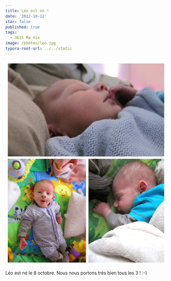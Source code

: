 ```yaml
---
title: Léo est né !
date: '2012-10-12'
star: false
published: true
tags:
  - 3615 Ma Vie
image: /photos/leo.jpg
typora-root-url: ../../static
---
```


![Léo est né !](/photos/leo.jpg)

Léo est né le 8 octobre. Nous nous portons très bien tous les 3 ! :-)
